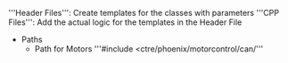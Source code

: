'''Header Files''': Create templates for the classes with parameters
'''CPP Files''': Add the actual logic for the templates in the Header File

- Paths
	- Path for Motors
	'''#include <ctre/phoenix/motorcontrol/can/'''
